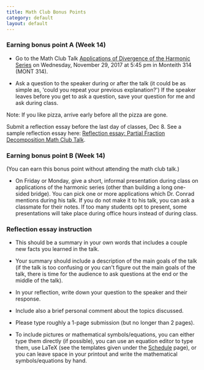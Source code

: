 ```yaml
---
title: Math Club Bonus Points
category: default
layout: default
---
```



### Earning bonus point A (Week 14)

* Go to the Math Club Talk [Applications of Divergence of the Harmonic Series](http://www.math.uconn.edu/research/seminars/show-poster/?TalkID=15340) on Wednesday, November 29, 2017 at 5:45 pm in Monteith 314 (MONT 314).

* Ask a question to the speaker during or after the talk (it could be as simple as, 'could you repeat your previous explanation?') If the speaker leaves before you get to ask a question, save your question for me and ask during class. 

Note: If you like pizza, arrive early before all the pizza are gone.

Submit a reflection essay before the last day of classes, Dec 8. See a sample reflection essay here: [Reflection essay: Partial Fraction Decomposition Math Club Talk](sample_essay.html).

### Earning bonus point B (Week 14)

(You can earn this bonus point without attending the math club talk.)

* On Friday or Monday, give a short, informal presentation during class on applications of the harmonic series (other than building a long one-sided bridge). You can pick one or more applications which Dr. Conrad mentions during his talk. If you do not make it to his talk, you can ask a classmate for their notes. If too many students opt to present, some presentations will take place during office hours instead of during class.

### Reflection essay instruction

* This should be a summary in your own words that includes a couple new facts you learned in the talk. 

* Your summary should include
a description of the main goals of the talk (if the talk is too confusing or you can't figure out the main goals of the talk, there is time for the audience to ask questions at the end or the middle of the talk).

* In your reflection, write down your question to the speaker and their response.

* Include also a brief personal comment about the topics discussed. 

* Please type roughly a 1-page submission (but no longer than 2 pages).

* To include pictures or mathematical symbols/equations, you can either type them directly (if possible), you can use an equation editor to type them, use LaTeX (see the templates given under the [Schedule](../schedule.html) page), or you can leave space in your printout and write the mathematical symbols/equations by hand. 

